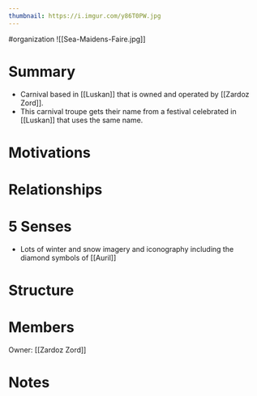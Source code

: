 ```yaml
---
thumbnail: https://i.imgur.com/y86T0PW.jpg
---
```

#organization
![[Sea-Maidens-Faire.jpg]]

# Summary
- Carnival based in [[Luskan]] that is owned and operated by [[Zardoz Zord]].
- This carnival troupe gets their name from a festival celebrated in [[Luskan]] that uses the same name. 

# Motivations
# Relationships
# 5 Senses
- Lots of winter and snow imagery and iconography including the diamond symbols of [[Auril]]

# Structure
# Members
Owner: [[Zardoz Zord]]
# Notes
